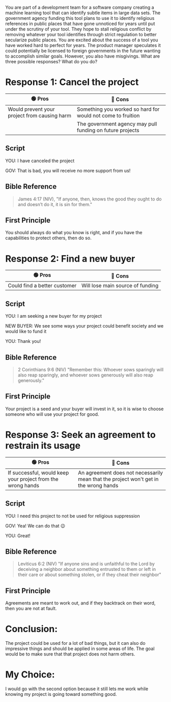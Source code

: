 You are part of a development team for a software company creating a machine learning tool that can identify subtle items in large data sets. The government agency funding this tool plans to use it to identify religious references in public places that have gone unnoticed for years until put under the scrutiny of your tool. They hope to stall religious conflict by removing whatever your tool identifies through strict regulation to better secularize public places. You are excited about the success of a tool you have worked hard to perfect for years. The product manager speculates it could potentially be licensed to foreign governments in the future wanting to accomplish similar goals. However, you also have misgivings. What are three possible responses? What do you do?

# Response 1: Cancel the project

| 🟢 Pros | 🔴 Cons |
|-|-|
| Would prevent your project from causing harm | Something you worked so hard for would not come to fruition |
| | The government agency may pull funding on future projects |

## Script
YOU: I have canceled the project

GOV: That is bad, you will receive no more support from us!

## Bible Reference
> James 4:17 (NIV), "If anyone, then, knows the good they ought to do and doesn’t do it, it is sin for them."

## First Principle
You should always do what you know is right, and if you have the capabilities to protect others, then do so.

# Response 2: Find a new buyer

| 🟢 Pros | 🔴 Cons |
|-|-|
| Could find a better customer | Will lose main source of funding |

## Script
YOU: I am seeking a new buyer for my project

NEW BUYER: We see some ways your project could benefit society and we would like to fund it

YOU: Thank you! 

## Bible Reference
> 2 Corinthians 9:6 (NIV) "Remember this: Whoever sows sparingly will also reap sparingly, and whoever sows generously will also reap generously."

## First Principle
Your project is a seed and your buyer will invest in it, so it is wise to choose someone who will use your project for good.

# Response 3: Seek an agreement to restrain its usage

| 🟢 Pros | 🔴 Cons |
|-|-|
| If successful, would keep your project from the wrong hands | An agreement does not necessarily mean that the project won't get in the wrong hands |

## Script
YOU: I need this project to not be used for religious suppression

GOV: Yea! We can do that :wink:

YOU: Great!

## Bible Reference
> Leviticus 6:2 (NIV) "If anyone sins and is unfaithful to the Lord by deceiving a neighbor about something entrusted to them or left in their care or about something stolen, or if they cheat their neighbor"

## First Principle
Agreements are meant to work out, and if they backtrack on their word, then you are not at fault.

# Conclusion: 
The project could be used for a lot of bad things, but it can also do impressive things and should be applied in some areas of life. The goal would be to make sure that that project does not harm others. 

# My Choice:
I would go with the second option because it still lets me work while knowing my project is going toward something good.
